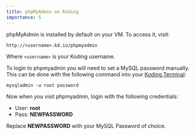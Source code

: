 ```yaml
---
title: phpMyAdmin on Koding
importance: 5
---
```


phpMyAdmin is installed by default on your VM. To access it, visit:

```
http://<username>.kd.io/phpmyadmin
```

Where `<username>` is your Koding username.

To login to phpmyadmin you will need to set a MySQL password manually. This can 
be done with the following command into your [Koding 
Terminal](https://koding.com/Terminal):

```
mysqladmin -u root password
```

Now when you visit phpmyadmin, login with the following credentials:

- User:   **root**
- Pass:   **NEWPASSWORD**

Replace **NEWPASSWORD** with your MySQL Password of choice.
